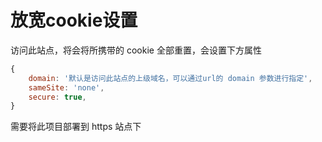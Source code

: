 # 放宽cookie设置

访问此站点，将会将所携带的 cookie 全部重置，会设置下方属性

```js
{
    domain: '默认是访问此站点的上级域名，可以通过url的 domain 参数进行指定',
    sameSite: 'none',
    secure: true,
}
```

需要将此项目部署到 https 站点下
